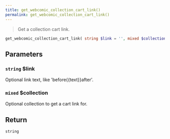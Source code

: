 ```yaml
---
title: get_webcomic_collection_cart_link()
permalink: get_webcomic_collection_cart_link()
---
```


> Get a collection cart link.

```php
get_webcomic_collection_cart_link( string $link = '', mixed $collection = null ) : string
```

## Parameters

### `string` $link
Optional link text, like 'before{{text}}after'.

### `mixed` $collection
Optional collection to get a cart link for.

## Return

`string`
